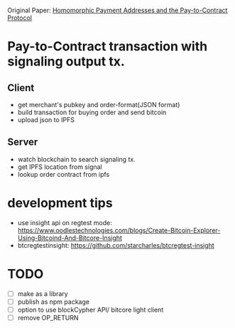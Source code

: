 Original Paper: [Homomorphic Payment Addresses and the Pay-to-Contract Protocol](https://arxiv.org/pdf/1212.3257.pdf
)
# Pay-to-Contract transaction with signaling output tx.


## Client

- get merchant's pubkey and order-format(JSON format)
- build transaction for buying order and send bitcoin
- upload json to IPFS

## Server

 - watch blockchain to search signaling tx.
 - get IPFS location from signal
 - lookup order contract from ipfs

# development tips

- use insight api on regtest mode: 
   https://www.oodlestechnologies.com/blogs/Create-Bitcoin-Explorer-Using-Bitcoind-And-Bitcore-Insight
- btcregtestinsight: https://github.com/starcharles/btcregtest-insight

# TODO

- [ ] make as a library
- [ ] publish as npm package
- [ ] option to use blockCypher API/ bitcore light client
- [ ] remove OP_RETURN
